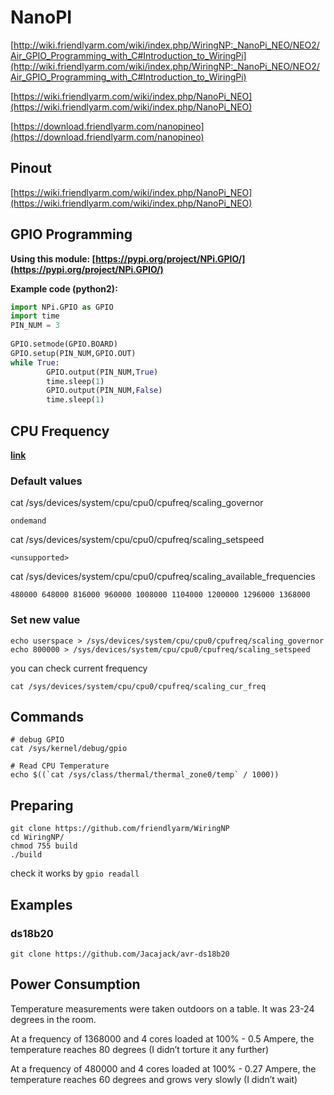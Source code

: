# NanoPI

[http://wiki.friendlyarm.com/wiki/index.php/WiringNP:_NanoPi_NEO/NEO2/Air_GPIO_Programming_with_C#Introduction_to_WiringPi](http://wiki.friendlyarm.com/wiki/index.php/WiringNP:_NanoPi_NEO/NEO2/Air_GPIO_Programming_with_C#Introduction_to_WiringPi)

[https://wiki.friendlyarm.com/wiki/index.php/NanoPi_NEO](https://wiki.friendlyarm.com/wiki/index.php/NanoPi_NEO)

[https://download.friendlyarm.com/nanopineo](https://download.friendlyarm.com/nanopineo)

## Pinout

[https://wiki.friendlyarm.com/wiki/index.php/NanoPi_NEO](https://wiki.friendlyarm.com/wiki/index.php/NanoPi_NEO)

## **GPIO Programming**

**Using this module: [https://pypi.org/project/NPi.GPIO/](https://pypi.org/project/NPi.GPIO/)**

**Example code (python2):**

```python
import NPi.GPIO as GPIO
import time
PIN_NUM = 3
 
GPIO.setmode(GPIO.BOARD)
GPIO.setup(PIN_NUM,GPIO.OUT)
while True:
        GPIO.output(PIN_NUM,True)
        time.sleep(1)
        GPIO.output(PIN_NUM,False)
        time.sleep(1)
```

## **CPU Frequency**

**[link](http://www.friendlyarm.net/forum/topic/6521)**

### **Default values**

cat /sys/devices/system/cpu/cpu0/cpufreq/scaling_governor

```
ondemand
```

cat /sys/devices/system/cpu/cpu0/cpufreq/scaling_setspeed

```
<unsupported>
```

cat /sys/devices/system/cpu/cpu0/cpufreq/scaling_available_frequencies

```
480000 648000 816000 960000 1008000 1104000 1200000 1296000 1368000
```

### **Set new value**

```
echo userspace > /sys/devices/system/cpu/cpu0/cpufreq/scaling_governor
echo 800000 > /sys/devices/system/cpu/cpu0/cpufreq/scaling_setspeed
```

you can check current frequency

```
cat /sys/devices/system/cpu/cpu0/cpufreq/scaling_cur_freq
```

## **Commands**

```shell
# debug GPIO
cat /sys/kernel/debug/gpio

# Read CPU Temperature
echo $((`cat /sys/class/thermal/thermal_zone0/temp` / 1000))
```

## **Preparing**

```shell
git clone https://github.com/friendlyarm/WiringNP
cd WiringNP/
chmod 755 build
./build
```

check it works by `gpio readall`

## Examples

### **ds18b20**

```
git clone https://github.com/Jacajack/avr-ds18b20
```

## **Power Consumption**

Temperature measurements were taken outdoors on a table. It was 23-24 degrees in the room.

At a frequency of 1368000 and 4 cores loaded at 100% - 0.5 Ampere, the temperature reaches 80 degrees (I didn’t torture it any further)

At a frequency of 480000 and 4 cores loaded at 100% - 0.27 Ampere, the temperature reaches 60 degrees and grows very slowly (I didn’t wait)
